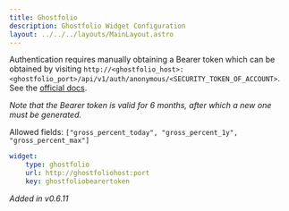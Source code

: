 ```yaml
---
title: Ghostfolio
description: Ghostfolio Widget Configuration
layout: ../../../layouts/MainLayout.astro
---
```


Authentication requires manually obtaining a Bearer token which can be obtained by visiting `http://<ghostfolio_host>:<ghostfolio_port>/api/v1/auth/anonymous/<SECURITY_TOKEN_OF_ACCOUNT>`. See the [official docs](https://github.com/ghostfolio/ghostfolio#authorization-bearer-token).

*Note that the Bearer token is valid for 6 months, after which a new one must be generated.*

Allowed fields: `["gross_percent_today", "gross_percent_1y", "gross_percent_max"]`

```yaml
widget:
    type: ghostfolio
    url: http://ghostfoliohost:port
    key: ghostfoliobearertoken
```

*Added in v0.6.11*
